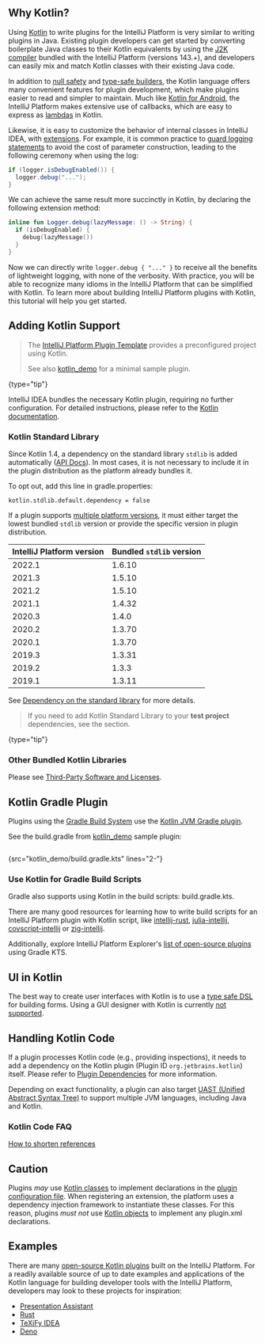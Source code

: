 [//]: # (title: Kotlin for Plugin Developers)

<!-- Copyright 2000-2022 JetBrains s.r.o. and other contributors. Use of this source code is governed by the Apache 2.0 license that can be found in the LICENSE file. -->

## Why Kotlin?

Using [Kotlin](https://kotlinlang.org) to write plugins for the IntelliJ Platform is very similar to writing plugins in Java.
Existing plugin developers can get started by converting boilerplate Java classes to their Kotlin equivalents by using the [J2K compiler](https://kotlinlang.org/docs/mixing-java-kotlin-intellij.html#converting-an-existing-java-file-to-kotlin-with-j2k) bundled with the IntelliJ Platform (versions 143.+), and developers can easily mix and match Kotlin classes with their existing Java code.

In addition to [null safety](https://kotlinlang.org/docs/null-safety.html) and [type-safe builders](https://kotlinlang.org/docs/type-safe-builders.html), the Kotlin language offers many convenient features for plugin development, which make plugins easier to read and simpler to maintain.
Much like [Kotlin for Android](https://kotlinlang.org/docs/android-overview.html), the IntelliJ Platform makes extensive use of callbacks, which are easy to express as [lambdas](https://kotlinlang.org/docs/lambdas.html) in Kotlin.

Likewise, it is easy to customize the behavior of internal classes in IntelliJ IDEA, with [extensions](https://kotlinlang.org/docs/extensions.html).
For example, it is common practice to [guard logging statements](https://www.slf4j.org/faq.html#logging_performance) to avoid the cost of parameter construction, leading to the following ceremony when using the log:

```java
if (logger.isDebugEnabled()) {
  logger.debug("...");
}
```

We can achieve the same result more succinctly in Kotlin, by declaring the following extension method:

```kotlin
inline fun Logger.debug(lazyMessage: () -> String) {
  if (isDebugEnabled) {
    debug(lazyMessage())
  }
}
```

Now we can directly write `logger.debug { "..." }` to receive all the benefits of lightweight logging, with none of the verbosity.
With practice, you will be able to recognize many idioms in the IntelliJ Platform that can be simplified with Kotlin.
To learn more about building IntelliJ Platform plugins with Kotlin, this tutorial will help you get started.

## Adding Kotlin Support

> The [IntelliJ Platform Plugin Template](github_template.md) provides a preconfigured project using Kotlin.
>
> See also [kotlin_demo](https://github.com/JetBrains/intellij-sdk-code-samples/tree/main/kotlin_demo) for a minimal sample plugin.
>
{type="tip"}

IntelliJ IDEA bundles the necessary Kotlin plugin, requiring no further configuration.
For detailed instructions, please refer to the [Kotlin documentation](https://kotlinlang.org/docs/getting-started.html).

### Kotlin Standard Library

Since Kotlin 1.4, a dependency on the standard library `stdlib` is added automatically ([API Docs](https://kotlinlang.org/api/latest/jvm/stdlib/)).
In most cases, it is not necessary to include it in the plugin distribution as the platform already bundles it.

To opt out, add this line in <path>gradle.properties</path>:

```properties
kotlin.stdlib.default.dependency = false
```

If a plugin supports [multiple platform versions](build_number_ranges.md), it must either target the lowest bundled `stdlib` version or provide the specific version in plugin distribution.

| IntelliJ Platform version | Bundled `stdlib` version |
|---------------------------|--------------------------|
| 2022.1                    | 1.6.10                   |
| 2021.3                    | 1.5.10                   |
| 2021.2                    | 1.5.10                   |
| 2021.1                    | 1.4.32                   |
| 2020.3                    | 1.4.0                    |
| 2020.2                    | 1.3.70                   |
| 2020.1                    | 1.3.70                   |
| 2019.3                    | 1.3.31                   |
| 2019.2                    | 1.3.3                    |
| 2019.1                    | 1.3.11                   |

See [Dependency on the standard library](https://kotlinlang.org/docs/gradle.html#dependency-on-the-standard-library) for more details.

> If you need to add Kotlin Standard Library to your **test project** dependencies, see the [](testing_faq.md#how-to-test-a-jvm-language) section.
>
{type="tip"}

### Other Bundled Kotlin Libraries

Please see [Third-Party Software and Licenses](https://www.jetbrains.com/legal/third-party-software/).

## Kotlin Gradle Plugin

Plugins using the [Gradle Build System](gradle_build_system.md) use the [Kotlin JVM Gradle plugin](https://kotlinlang.org/docs/gradle.html#targeting-the-jvm).

See the <path>build.gradle</path> from [kotlin_demo](https://github.com/JetBrains/intellij-sdk-code-samples/tree/main/kotlin_demo) sample plugin:

```kotlin
```
{src="kotlin_demo/build.gradle.kts" lines="2-"}

### Use Kotlin for Gradle Build Scripts

Gradle also supports using Kotlin in the build scripts: <path>build.gradle.kts</path>.

There are many good resources for learning how to write build scripts for an IntelliJ Platform plugin with Kotlin script, like
[intellij-rust](https://github.com/intellij-rust/intellij-rust/blob/master/build.gradle.kts),
[julia-intellij](https://github.com/JuliaEditorSupport/julia-intellij/blob/master/build.gradle.kts),
[covscript-intellij](https://github.com/covscript/covscript-intellij/blob/master/build.gradle.kts) or
[zig-intellij](https://github.com/ice1000/intellij-zig/blob/master/build.gradle.kts).

Additionally, explore IntelliJ Platform Explorer's [list of open-source plugins](https://jb.gg/ipe?buildSystem=gradle_kts) using Gradle KTS.

## UI in Kotlin

The best way to create user interfaces with Kotlin is to use a [type safe DSL](kotlin_ui_dsl_version_2.md) for building forms.
Using a GUI designer with Kotlin is currently [not supported](https://youtrack.jetbrains.com/issue/KTIJ-791).

## Handling Kotlin Code

If a plugin processes Kotlin code (e.g., providing inspections), it needs to add a dependency on the Kotlin plugin (Plugin ID `org.jetbrains.kotlin`) itself.
Please refer to [Plugin Dependencies](plugin_dependencies.md) for more information.

Depending on exact functionality, a plugin can also target [UAST (Unified Abstract Syntax Tree)](uast.md) to support multiple JVM languages, including Java and Kotlin.

### Kotlin Code FAQ

[How to shorten references](https://intellij-support.jetbrains.com/hc/en-us/community/posts/360010025120-Add-new-parameter-into-kotlin-data-class-from-IDEA-plugin?page=1#community_comment_360002950760)

## Caution

Plugins *may* use [Kotlin classes](https://kotlinlang.org/docs/classes.html) to implement declarations in the [plugin configuration file](plugin_configuration_file.md).
When registering an extension, the platform uses a dependency injection framework to instantiate these classes.
For this reason, plugins *must not* use [Kotlin objects](https://kotlinlang.org/docs/object-declarations.html) to implement any <path>plugin.xml</path> declarations.

## Examples

There are many [open-source Kotlin plugins](https://jb.gg/ipe?language=kotlin) built on the IntelliJ Platform.
For a readily available source of up to date examples and applications of the Kotlin language for building developer tools with the IntelliJ Platform, developers may look to these projects for inspiration:

* [Presentation Assistant](https://github.com/chashnikov/IntelliJ-presentation-assistant)
* [Rust](https://github.com/intellij-rust/intellij-rust)
* [TeXiFy IDEA](https://github.com/Hannah-Sten/TeXiFy-IDEA)
* [Deno](https://github.com/JetBrains/intellij-plugins/tree/master/Deno)
